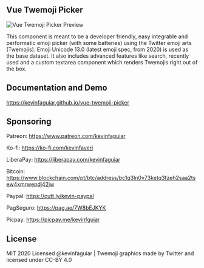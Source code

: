 ## Vue Twemoji Picker

![Vue Twemoji Picker Preview](https://i.imgur.com/oAycozy.png)

This component is meant to be a developer friendly, easy integrable and performatic emoji picker (with some batteries) using the Twitter emoji arts (Twemojis). Emoji Unicode 13.0 (latest emoji spec, from 2020) is used as the base dataset. It also includes advanced features like search, recently used and a custom textarea component which renders Twemojis right out of the box.

## Documentation and Demo

https://kevinfaguiar.github.io/vue-twemoji-picker

## Sponsoring

Patreon: https://www.patreon.com/kevinfaguiar

Ko-fi: https://ko-fi.com/kevinfaveri

LiberaPay: https://liberapay.com/kevinfaguiar

Bitcoin: https://www.blockchain.com/pt/btc/address/bc1q3ln0v73ketq3fzeh2saa2tsew4xmrwepdj42jw

Paypal: https://cutt.ly/kevin-paypal

PagSeguro: https://pag.ae/7W8bEJKYK

Picpay: https://picpay.me/kevinfguiar

## License

MIT 2020 Licensed @kevinfaguiar | Twemoji graphics made by Twitter and licensed under CC-BY 4.0
